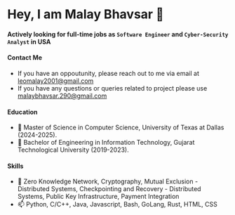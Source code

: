 # Hey, I am Malay Bhavsar 👋

#### Actively looking for full-time jobs as `Software Engineer` and `Cyber-Security Analyst` in USA

#### Contact Me
- If you have an oppoutunity, please reach out to me via email at leomalay2001@gmail.com
- If you have any questions or queries related to project please use malaybhavsar.290@gmail.com
#### Education
- 🌱 Master of Science in Computer Science, University of Texas at Dallas (2024-2025).
- 🌱 Bachelor of Engineering in Information Technology, Gujarat Technological University (2019-2023).

#### Skills
- 💬 Zero Knowledge Network, Cryptography, Mutual Exclusion - Distributed Systems, Checkpointing and Recovery - Distributed Systems, Public Key Infrastructure, Payment Integration
- 📫 Python, C/C++, Java, Javascript, Bash, GoLang, Rust, HTML, CSS

